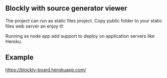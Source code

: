 ## Blockly with source generator viewer

The project can run as static files project. Copy public folder to your static files web server an enjoy it!

Running as node app add support to deploy on application servers like Heroku.

## Example

https://blockly-board.herokuapp.com/